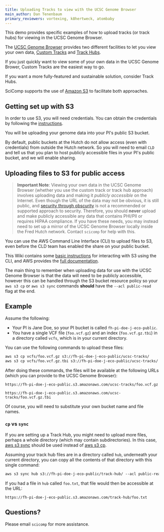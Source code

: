 ```yaml
---
title: Uploading Tracks to view with the UCSC Genome Browser
main_author: Dan Tenenbaum
primary_reviewers: vortexing, k8hertweck, atombaby
---
```


This demo provides specific examples of how to upload tracks (or track hubs) for viewing in the UCSC Genome Browser.

The [UCSC Genome Browser](http://genome.ucsc.edu/) provides two different facilities to let you view your own data,
[Custom Tracks](http://genome.ucsc.edu/cgi-bin/hgCustom) and [Track Hubs](https://genome.ucsc.edu/goldenPath/help/hgTrackHubHelp.html). 

If you just quickly want to view some of your own data in the UCSC Genome Brower, Custom Tracks are the easiest way to go.

If you want a more fully-featured and sustainable solution, consider Track Hubs.

SciComp supports the use of [Amazon S3](https://aws.amazon.com/s3/) to facilitate both approaches. 

## Getting set up with S3

In order to use S3, you will need credentials. You can obtain the credentials by following the [instructions](/scicomputing/access_credentials/#command-line-rhinogizmo-instructions).

You will be uploading your genome data into your PI's public S3 bucket.

By default, public buckets at the Hutch do not allow access (even with credentials) from outside the Hutch network. So you will need to email `CLD` and tell us that you plan to host publicly accessible files in your PI's public bucket, and we will enable sharing.

## Uploading files to S3 for public access

> **Important Note**: Viewing your own data in the UCSC Genome Browser (whether you use the custom track or track hub approach) involves uploading data and making it *publicly accessible* on the Internet. Even though the URL of the data may not be obvious, it is still public, and [security through obscurity](https://en.wikipedia.org/wiki/Security_through_obscurity) is not a recommended or supported approach to security. Therefore, you should **never** upload and make publicly accessible any data that contains PHI/PII or requires HIPAA compliance. If you have these needs, you may instead need to set up a mirror of the UCSC Genome Browser locally inside the Fred Hutch network. Contact `scicomp` for help with this.

You can use the AWS Command Line Interface (CLI) to upload files to S3, even before the CLD team has enabled the share on your public bucket.

This Wiki contains some [basic instructions](/compdemos/aws-s3/#aws-command-line-interface-cli) for interacting with S3 using the CLI, and AWS provides the [full documentation](https://docs.aws.amazon.com/cli/latest/reference/s3/).

The main thing to remember when uploading data for use with the UCSC Genome Browser is that the data will need to be publicly accessible, however this can be handled through the S3 bucket resource policy so your `aws s3 cp` or `aws s3 sync` commands **should** have the `--acl public-read` flag at the end.

## Example

Assume the following:

* Your PI is Jane Doe, so your PI bucket is called `fh-pi-doe-j-eco-public`. 
* You have a single VCF file (`foo.vcf.gz`) and an index (`foo.vcf.gz.tbi`) in a directory called `vcfs`, which is in your current directory.

You can use the following commands to upload these files:

``` ml awscli
aws s3 cp vcfs/foo.vcf.gz s3://fh-pi-doe-j-eco-public/ucsc-tracks/
aws s3 cp vcfs/foo.vcf.gz.tbi s3://fh-pi-doe-j-eco-public/ucsc-tracks/
```

After doing these commands, the files will be available at the following URLs (which you can provide to the UCSC Genome Browser):

`https://fh-pi-doe-j-eco-public.s3.amazonaws.com/ucsc-tracks/foo.vcf.gz`

`https://fh-pi-doe-j-eco-public.s3.amazonaws.com/ucsc-tracks/foo.vcf.gz.tbi`

Of course, you will need to substitute your own bucket name and file names.

### `cp` vs `sync`

If you are setting up a Track Hub, you might need to upload more files, perhaps a whole directory (which may contain subdirectories). In this case, [aws s3 sync](https://docs.aws.amazon.com/cli/latest/reference/s3/sync.html) should be used instead of [aws s3 cp](https://docs.aws.amazon.com/cli/latest/reference/s3/cp.html).

Assuming your track hub files are in a directory called `hub`, underneath your current directory, you can copy all the contents of that directory with this single command:

```ml awscli
aws s3 sync hub s3://fh-pi-doe-j-eco-public/track-hub/ --acl public-read
```

If you had a file in `hub` called `foo.txt`, that file would then be accessible at the URL:

`https://fh-pi-doe-j-eco-public.s3.amazonaws.com/track-hub/foo.txt`

## Questions?

Please email `scicomp` for more assistance.
